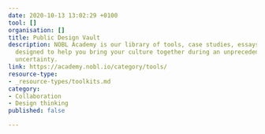 ```yaml
---
date: 2020-10-13 13:02:29 +0100
tool: []
organisation: []
title: Public Design Vault
description: NOBL Academy is our library of tools, case studies, essays, and trainings
  designed to help you bring your culture together during an unprecedented time of
  uncertainty.
link: https://academy.nobl.io/category/tools/
resource-type:
- _resource-types/toolkits.md
category:
- Collaboration
- Design thinking
published: false

---
```

